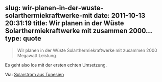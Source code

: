 slug: wir-planen-in-der-wuste-solarthermiekraftwerke-mit
date: 2011-10-13 20:31:19
title: Wir planen in der Wüste Solarthermiekraftwerke mit zusammen 2000...
type: quote
---

> Wir planen in der Wüste Solarthermiekraftwerke mit zusammen 2000 Megawatt Leistung

Es geht also los mit der ersten echten Umsetzung.

 Via: [Solarstrom aus Tunesien](http://www.wiwo.de/unternehmen-maerkte/solarstrom-aus-tunesien-484262/)
